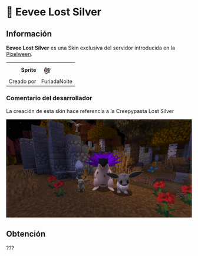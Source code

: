 # 📕 Eevee Lost Silver

## Información

**Eevee Lost Silver** es una Skin exclusiva del servidor introducida en la [Pixelween](./).

|||
| ------------------------------: | -------------------------------------------------------------------------------------------------------------------------------------- |
|                      **Sprite** | ![Sprite de Eevee Lost Silver](../../images/pokemon/pixelween/ls2-sprite.png)                                                          |                                                                                                             |
|                      Creado por | FuriadaNoite                                                                                                                 |


### Comentario del desarrollador
La creación de esta skin hace referencia a la Creepypasta Lost Silver

![Vistazo en el juego a Eevee Lost Silver](../../images/pokemon/pixelween/lostsilver-preview.png)

## Obtención

???
